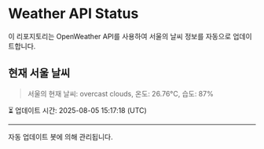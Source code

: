 
# Weather API Status

이 리포지토리는 OpenWeather API를 사용하여 서울의 날씨 정보를 자동으로 업데이트합니다.

## 현재 서울 날씨
> 서울의 현재 날씨: overcast clouds, 온도: 26.76°C, 습도: 87%

⏳ 업데이트 시간: 2025-08-05 15:17:18 (UTC)

---
자동 업데이트 봇에 의해 관리됩니다.

